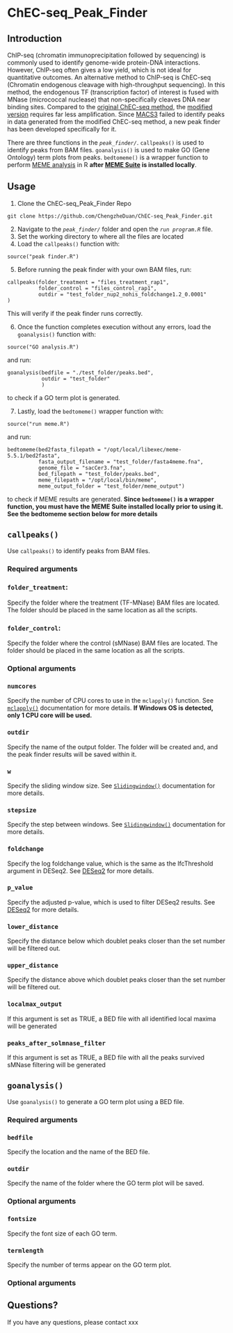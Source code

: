 # ChEC-seq_Peak_Finder
## Introduction
ChIP-seq (chromatin immunoprecipitation followed by sequencing) is commonly used to identify genome-wide protein-DNA interactions. However, ChIP-seq often gives a low yield, which is not ideal for quantitative outcomes. An alternative method to ChIP-seq is ChEC-seq (Chromatin endogenous cleavage with high-throughput sequencing). In this method, the endogenous TF (transcription factor) of interest is fused with MNase (micrococcal nuclease) that non-specifically cleaves DNA near binding sites. Compared to the [original ChEC-seq method](https://www.nature.com/articles/ncomms9733), the [modified version](https://sites.northwestern.edu/bricknerlab/) requires far less amplification. Since [MACS3](https://github.com/macs3-project/MACS/tree/master#introduction) failed to identify peaks in data generated from the modified ChEC-seq method, a new peak finder has been developed specifically for it.

There are three functions in the *`peak_finder/`*. `callpeaks()` is used to identify peaks from BAM files. `goanalysis()` is used to make GO (Gene Ontology) term plots from peaks. `bedtomeme()` is a wrapper function to perform [MEME analysis](https://meme-suite.org/meme/tools/meme) in R **after [MEME Suite](https://meme-suite.org/meme/doc/download.html) is installed locally**.  
## Usage
1. Clone the ChEC-seq_Peak_Finder Repo
```
git clone https://github.com/ChengzheDuan/ChEC-seq_Peak_Finder.git
```
2. Navigate to the *`peak_finder/`* folder and open the *`run program.R`* file.
3. Set the working directory to where all the files are located
4. Load the `callpeaks()` function with:
```
source("peak finder.R")
```
5. Before running the peak finder with your own BAM files, run:
```
callpeaks(folder_treatment = "files_treatment_rap1",
          folder_control = "files_control_rap1",
          outdir = "test_folder_nup2_nohis_foldchange1.2_0.0001"
)
```
This will verify if the peak finder runs correctly.

6. Once the function completes execution without any errors, load the `goanalysis()` function with:
```
source("GO analysis.R")
```
and run:
```
goanalysis(bedfile = "./test_folder/peaks.bed",
           outdir = "test_folder"
           )
```
to check if a GO term plot is generated.

7. Lastly, load the `bedtomeme()` wrapper function with:
```
source("run meme.R")
```
and run:
```
bedtomeme(bed2fasta_filepath = "/opt/local/libexec/meme-5.5.1/bed2fasta",
          fasta_output_filename = "test_folder/fasta4meme.fna",
          genome_file = "sacCer3.fna",
          bed_filepath = "test_folder/peaks.bed",
          meme_filepath = "/opt/local/bin/meme",
          meme_output_folder = "test_folder/meme_output")
```
to check if MEME results are generated. **Since `bedtomeme()` is a wrapper function, you must have the MEME Suite installed locally prior to using it. See the bedtomeme section below for more details**
## `callpeaks()`
Use `callpeaks()` to identify peaks from BAM files. 
### Required arguments

### `folder_treatment`:
Specify the folder where the treatment (TF-MNase) BAM files are located. The folder should be placed in the same location as all the scripts.

### `folder_control`:
Specify the folder where the control (sMNase) BAM files are located. The folder should be placed in the same location as all the scripts.

### Optional arguments

### `numcores`
Specify the number of CPU cores to use in the `mclapply()` function. See [`mclapply()`](https://www.rdocumentation.org/packages/parallel/versions/3.4.0/topics/mclapply) documentation for more details. **If Windows OS is detected, only 1 CPU core will be used.**

### `outdir`
Specify the name of the output folder. The folder will be created and, and the peak finder results will be saved within it.

### `w`
Specify the sliding window size. See [`Slidingwindow()`](https://rdrr.io/github/coleoguy/evobir/man/SlidingWindow.html) documentation for more details.

### `stepsize`
Specify the step between windows. See [`Slidingwindow()`](https://rdrr.io/github/coleoguy/evobir/man/SlidingWindow.html) documentation for more details.

### `foldchange`
Specify the log foldchange value, which is the same as the lfcThreshold argument in DESeq2. See [DESeq2](https://bioconductor.org/packages/release/bioc/vignettes/DESeq2/inst/doc/DESeq2.html) for more details.

### `p_value`
Specify the adjusted p-value, which is used to filter DESeq2 results. See [DESeq2](https://bioconductor.org/packages/release/bioc/vignettes/DESeq2/inst/doc/DESeq2.html) for more details.

### `lower_distance`
Specify the distance below which doublet peaks closer than the set number will be filtered out.

### `upper_distance`
Specify the distance above which doublet peaks closer than the set number will be filtered out.

### `localmax_output`
If this argument is set as TRUE, a BED file with all identified local maxima will be generated

### `peaks_after_solmnase_filter`
If this argument is set as TRUE, a BED file with all the peaks survived sMNase filtering will be generated

## `goanalysis()`
Use `goanalysis()` to generate a GO term plot using a BED file.

### Required arguments

### `bedfile`
Specify the location and the name of the BED file.

### `outdir`
Specify the name of the folder where the GO term plot will be saved.

### Optional arguments

### `fontsize`
Specify the font size of each GO term.

### `termlength`
Specify the number of terms appear on the GO term plot.

### Optional arguments

## Questions?
If you have any questions, please contact xxx
